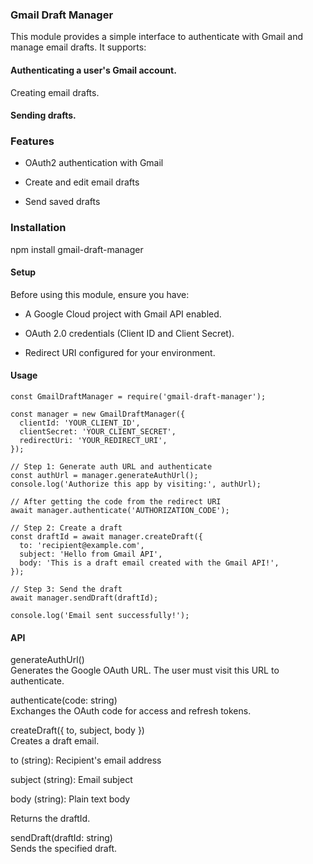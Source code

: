 ### Gmail Draft Manager
This module provides a simple interface to authenticate with Gmail and manage email drafts. It supports:

#### Authenticating a user's Gmail account.

Creating email drafts.

#### Sending drafts.

### Features
- OAuth2 authentication with Gmail

- Create and edit email drafts

- Send saved drafts

### Installation
npm install gmail-draft-manager

#### Setup
Before using this module, ensure you have:

- A Google Cloud project with Gmail API enabled.

- OAuth 2.0 credentials (Client ID and Client Secret).

- Redirect URI configured for your environment.

#### Usage

```
const GmailDraftManager = require('gmail-draft-manager');

const manager = new GmailDraftManager({
  clientId: 'YOUR_CLIENT_ID',
  clientSecret: 'YOUR_CLIENT_SECRET',
  redirectUri: 'YOUR_REDIRECT_URI',
});

// Step 1: Generate auth URL and authenticate
const authUrl = manager.generateAuthUrl();
console.log('Authorize this app by visiting:', authUrl);

// After getting the code from the redirect URI
await manager.authenticate('AUTHORIZATION_CODE');

// Step 2: Create a draft
const draftId = await manager.createDraft({
  to: 'recipient@example.com',
  subject: 'Hello from Gmail API',
  body: 'This is a draft email created with the Gmail API!',
});

// Step 3: Send the draft
await manager.sendDraft(draftId);

console.log('Email sent successfully!');

```

#### API
generateAuthUrl()   
Generates the Google OAuth URL. The user must visit this URL to authenticate.   

authenticate(code: string)   
Exchanges the OAuth code for access and refresh tokens.   

createDraft({ to, subject, body })   
Creates a draft email.   

to (string): Recipient's email address   

subject (string): Email subject   

body (string): Plain text body   

Returns the draftId.   

sendDraft(draftId: string)   
Sends the specified draft.   